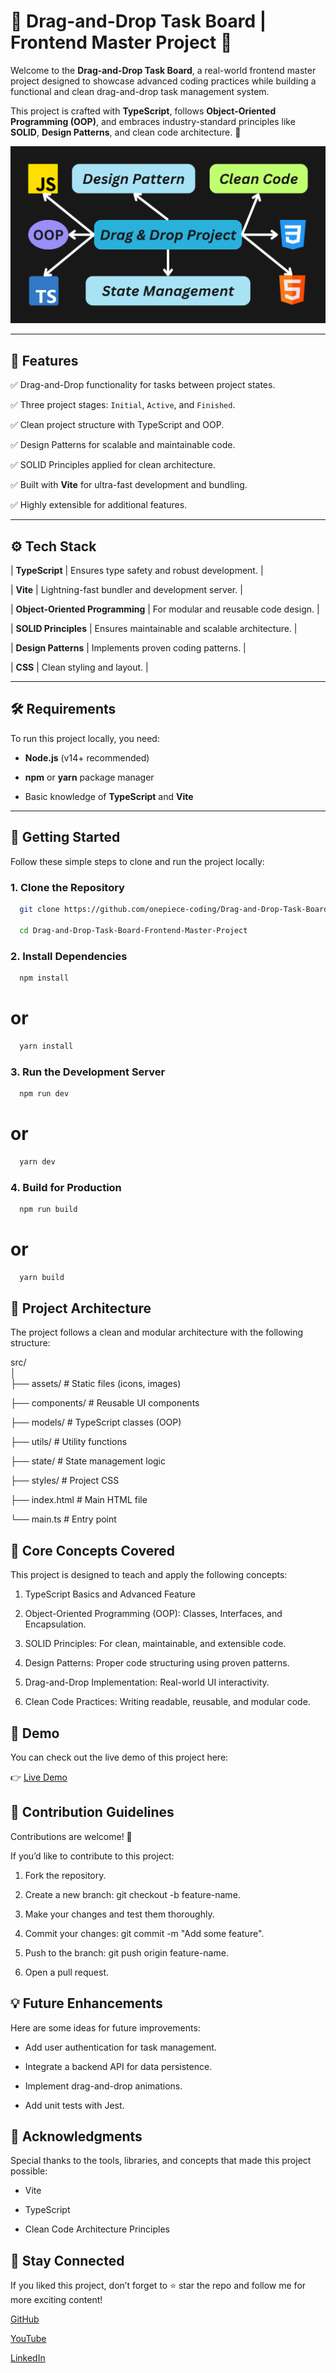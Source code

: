 # 📝 Drag-and-Drop Task Board | Frontend Master Project 🚀  

Welcome to the **Drag-and-Drop Task Board**, a real-world frontend master project designed to showcase advanced coding practices while building a functional and clean drag-and-drop task management system.

This project is crafted with **TypeScript**, follows **Object-Oriented Programming (OOP)**, and embraces industry-standard principles like **SOLID**, **Design Patterns**, and clean code architecture. 🚀

![ALT](https://github.com/onepiece-coding/Drag-and-Drop-Task-Board-Frontend-Master-Project/blob/main/public/thumbnail.png)  

---

## 🎯 **Features**  

✅ Drag-and-Drop functionality for tasks between project states.  

✅ Three project stages: `Initial`, `Active`, and `Finished`.  

✅ Clean project structure with TypeScript and OOP.  

✅ Design Patterns for scalable and maintainable code.  

✅ SOLID Principles applied for clean architecture.  

✅ Built with **Vite** for ultra-fast development and bundling.  

✅ Highly extensible for additional features.  

---

## ⚙️ **Tech Stack**  

| **TypeScript**            | Ensures type safety and robust development.      |  

| **Vite**                  | Lightning-fast bundler and development server.   |  

| **Object-Oriented Programming** | For modular and reusable code design.      |  

| **SOLID Principles**      | Ensures maintainable and scalable architecture.  |

| **Design Patterns**       | Implements proven coding patterns.               |  

| **CSS**                   | Clean styling and layout.                        |

---

## 🛠️ **Requirements**  

To run this project locally, you need:  

- **Node.js** (v14+ recommended)
  
- **npm** or **yarn** package manager
  
- Basic knowledge of **TypeScript** and **Vite**  

---

## 🚀 **Getting Started**  

Follow these simple steps to clone and run the project locally:

### 1. **Clone the Repository**  

```bash
  git clone https://github.com/onepiece-coding/Drag-and-Drop-Task-Board-Frontend-Master-Project.git

  cd Drag-and-Drop-Task-Board-Frontend-Master-Project
```

### 2. Install Dependencies

```bash
  npm install
```

# or

```bash
  yarn install
```

### 3. Run the Development Server

```bash
  npm run dev
```

# or

```bash
  yarn dev
```

### 4. Build for Production

```bash
  npm run build
```

# or

```bash
  yarn build
```

## 🧩 Project Architecture

The project follows a clean and modular architecture with the following structure:

src/  
│  
├── assets/          # Static files (icons, images)  

├── components/      # Reusable UI components  

├── models/          # TypeScript classes (OOP)  

├── utils/           # Utility functions  

├── state/           # State management logic  

├── styles/          # Project CSS  

├── index.html       # Main HTML file  

└── main.ts          # Entry point  

## 🧠 Core Concepts Covered

This project is designed to teach and apply the following concepts:

1. TypeScript Basics and Advanced Feature
   
2. Object-Oriented Programming (OOP): Classes, Interfaces, and Encapsulation.
   
3. SOLID Principles: For clean, maintainable, and extensible code.
   
4. Design Patterns: Proper code structuring using proven patterns.
   
5. Drag-and-Drop Implementation: Real-world UI interactivity.
    
6. Clean Code Practices: Writing readable, reusable, and modular code.
    
## 🎨 Demo

You can check out the live demo of this project here:

👉 [Live Demo](https://drag-and-drop-task-board-frontend-master-project.vercel.app/)

## 🤝 Contribution Guidelines

Contributions are welcome! 🚀

If you’d like to contribute to this project:

1. Fork the repository.
   
2. Create a new branch: git checkout -b feature-name.
   
3. Make your changes and test them thoroughly.
   
4. Commit your changes: git commit -m "Add some feature".
   
5. Push to the branch: git push origin feature-name.
   
6. Open a pull request.
   
## 💡 Future Enhancements

Here are some ideas for future improvements:

- Add user authentication for task management.
  
- Integrate a backend API for data persistence.
  
- Implement drag-and-drop animations.
 
- Add unit tests with Jest.

## 🌟 Acknowledgments

Special thanks to the tools, libraries, and concepts that made this project possible:

- Vite

- TypeScript

- Clean Code Architecture Principles

## 📢 Stay Connected

If you liked this project, don’t forget to ⭐ star the repo and follow me for more exciting content!

[GitHub](https://www.github.com/onepiece-coding)

[YouTube](https://www.youtube.com/@OnePieceCoding)

[LinkedIn](https://www.linkedin.com/in/lahcen-alhiane-0799ba303/)
